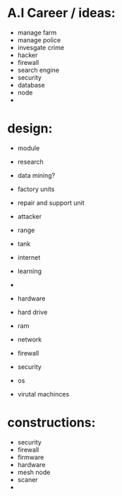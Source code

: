

# A.I Career / ideas:
- manage farm
- manage police
- invesgate crime
- hacker
- firewall
- search engine
- security
- database 
- node
- 


# design:

 - module
 - research
 - data mining?
 - factory units
  - repair and support unit
  - attacker
  - range
  - tank

 - internet
  - learning
  - 

 - hardware
  - hard drive
  - ram
  - network
  - firewall
  - security
  - os 

  - virutal machinces

 # constructions:
 - security
 - firewall
 - firmware
 - hardware
 - mesh node
 - scaner
 - 